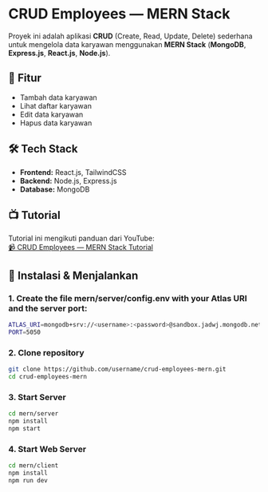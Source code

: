 # CRUD Employees — MERN Stack

Proyek ini adalah aplikasi **CRUD** (Create, Read, Update, Delete) sederhana untuk mengelola data karyawan menggunakan **MERN Stack** (**MongoDB**, **Express.js**, **React.js**, **Node.js**).

## 🎯 Fitur
- Tambah data karyawan
- Lihat daftar karyawan
- Edit data karyawan
- Hapus data karyawan

## 🛠️ Tech Stack
- **Frontend:** React.js, TailwindCSS
- **Backend:** Node.js, Express.js
- **Database:** MongoDB

## 📺 Tutorial
Tutorial ini mengikuti panduan dari YouTube:  
[📹 CRUD Employees — MERN Stack Tutorial](https://youtu.be/4nKWREmCvsE?si=_WJBO-JH4uYhS9os)

## 🚀 Instalasi & Menjalankan
### 1. Create the file mern/server/config.env with your Atlas URI and the server port:
```bash
ATLAS_URI=mongodb+srv://<username>:<password>@sandbox.jadwj.mongodb.net/
PORT=5050
```
### 2. Clone repository
```bash
git clone https://github.com/username/crud-employees-mern.git
cd crud-employees-mern
```
### 3. Start Server 
```bash
cd mern/server
npm install
npm start
```
### 4. Start Web Server 
```bash
cd mern/client
npm install
npm run dev
```
